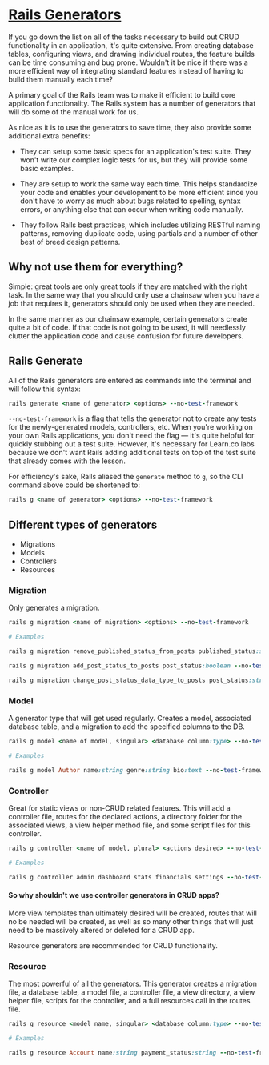 # [Rails Generators](https://github.com/saramccombs/rails-generators-readme-online-web-pt-081219)

If you go down the list on all of the tasks necessary to build out CRUD functionality in an application, it's quite extensive. From creating database tables, configuring views, and drawing individual routes, the feature builds can be time consuming and bug prone. Wouldn't it be nice if there was a more efficient way of integrating standard features instead of having to build them manually each time?

A primary goal of the Rails team was to make it efficient to build core application functionality. The Rails system has a number of generators that will do some of the manual work for us.

As nice as it is to use the generators to save time, they also provide some additional extra benefits:

* They can setup some basic specs for an application's test suite. They won't write our complex logic tests for us, but they will provide some basic examples.

* They are setup to work the same way each time. This helps standardize your code and enables your development to be more efficient since you don't have to worry as much about bugs related to spelling, syntax errors, or anything else that can occur when writing code manually.

* They follow Rails best practices, which includes utilizing RESTful naming patterns, removing duplicate code, using partials and a number of other best of breed design patterns.

## Why not use them for everything?

Simple: great tools are only great tools if they are matched with the right task. In the same way that you should only use a chainsaw when you have a job that requires it, generators should only be used when they are needed.

In the same manner as our chainsaw example, certain generators create quite a bit of code. If that code is not going to be used, it will needlessly clutter the application code and cause confusion for future developers. 

## Rails Generate

All of the Rails generators are entered as commands into the terminal and will follow this syntax:

```ruby
rails generate <name of generator> <options> --no-test-framework
```

`--no-test-framework` is a flag that tells the generator not to create any tests for the newly-generated models, controllers, etc. When you're working on your own Rails applications, you don't need the flag — it's quite helpful for quickly stubbing out a test suite. However, it's necessary for Learn.co labs because we don't want Rails adding additional tests on top of the test suite that already comes with the lesson.

For efficiency's sake, Rails aliased the `generate` method to `g`, so the CLI command above could be shortened to:

```ruby
rails g <name of generator> <options> --no-test-framework
```

## Different types of generators

* Migrations
* Models
* Controllers
* Resources

### Migration

Only generates a migration.

```ruby
rails g migration <name of migration> <options> --no-test-framework

# Examples

rails g migration remove_published_status_from_posts published_status:string --no-test-framework

rails g migration add_post_status_to_posts post_status:boolean --no-test-framework

rails g migration change_post_status_data_type_to_posts post_status:string --no-test-framework
```

### Model

A generator type that will get used regularly. Creates a model, associated database table, and a migration to add the specified columns to the DB.

```ruby
rails g model <name of model, singular> <database column:type> --no-test-framework

# Examples

rails g model Author name:string genre:string bio:text --no-test-framework
```

### Controller

Great for static views or non-CRUD related features. This will add a controller file, routes for the declared actions, a directory folder for the associated views, a view helper method file, and some script files for this controller.

```ruby
rails g controller <name of model, plural> <actions desired> --no-test-framework

# Examples

rails g controller admin dashboard stats financials settings --no-test-framework
```

#### So why shouldn't we use controller generators in CRUD apps?

More view templates than ultimately desired will be created, routes that will no be needed will be created, as well as so many other things that will just need to be massively altered or deleted for a CRUD app.

Resource generators are recommended for CRUD functionality.

### Resource

The most powerful of all the generators. This generator creates a migration file, a database table, a model file, a controller file, a view directory, a view helper file, scripts for the controller, and a full resources call in the routes file. 

```ruby 
rails g resource <model name, singular> <database column:type> --no-test-framework

# Examples

rails g resource Account name:string payment_status:string --no-test-framework
```